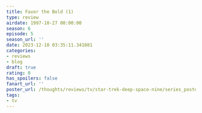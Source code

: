 ```yaml
---
title: Favor the Bold (1)
type: review
airdate: 1997-10-27 00:00:00
season: 6
episode: 5
season_url: ''
date: 2023-12-10 03:35:11.341081
categories:
- reviews
- blog
draft: true
rating: 0
has_spoilers: false
fanart_url: ''
poster_url: /thoughts/reviews/tv/star-trek-deep-space-nine/series_poster.jpg
tags:
- tv
---
```


